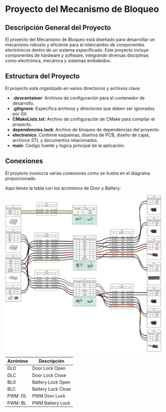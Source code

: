 # Proyecto del Mecanismo de Bloqueo

## Descripción General del Proyecto

El proyecto del Mecanismo de Bloqueo está diseñado para desarrollar un mecanismo robusto y eficiente para el intercambio de componentes electrónicos dentro de un sistema especificado. Este proyecto incluye componentes de hardware y software, integrando diversas disciplinas como electrónica, mecánica y sistemas embebidos.

## Estructura del Proyecto

El proyecto está organizado en varios directorios y archivos clave:

- **.devcontainer**: Archivos de configuración para el contenedor de desarrollo.
- **.gitignore**: Especifica archivos y directorios que deben ser ignorados por Git.
- **CMakeLists.txt**: Archivo de configuración de CMake para compilar el proyecto.
- **dependencies.lock**: Archivo de bloqueo de dependencias del proyecto.
- **electronics**: Contiene esquemas, diseños de PCB, diseño de cajas, archivos STL y documentos relacionados.
- **main**: Código fuente y lógica principal de la aplicación.

## Conexiones

El proyecto involucra varias conexiones como se ilustra en el diagrama proporcionado. 

Aquí tienes la tabla con los acrónimos de Door y Battery:

![Conexiones de PCB a CK1](electronics/connections/pcb_to_ck1.png)

| Acrónimo | Descripción            |
|----------|------------------------|
| DLO      | Door Lock Open         |
| DLC      | Door Lock Close        |
| BLO      | Battery Lock Open      |
| BLC      | Battery Lock Close     |
| PWM-DL   | PWM Door Lock          |
| PWM-BL   | PWM Battery Lock       |